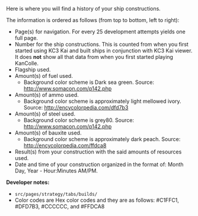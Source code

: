 Here is where you will find a history of your ship constructions.

The information is ordered as follows (from top to bottom, left to right):

-   Page(s) for navigation. For every 25 development attempts yields one full page.
-   Number for the ship constructions. This is counted from when you first started using KC3 Kai and built ships in conjunction with KC3 Kai viewer. It does **not** show all that data from when you first started playing KanColle.
-   Flagship used.
-   Amount(s) of fuel used.
    -   Background color scheme is Dark sea green. Source: <http://www.somacon.com/p142.php>
-   Amount(s) of ammo used.
    -   Background color scheme is approximately light mellowed ivory. Source: <http://encycolorpedia.com/dfd7b3>
-   Amount(s) of steel used.
    -   Background color scheme is grey80. Source:
    <http://www.somacon.com/p142.php>
-   Amount(s) of bauxite used.
    -   Background color scheme is approximately dark peach. Source: <http://encycolorpedia.com/ffdca8>
-   Result(s) from your construction with the said amounts of
    resources used.
-   Date and time of your construction organized in the format of: Month Day, Year - Hour:Minutes AM/PM.

**Developer notes:**

-   `src/pages/strategy/tabs/builds/`
-   Color codes are Hex color codes and they are as follows: \#C1FFC1, \#DFD7B3, \#CCCCCC, and \#FFDCA8

